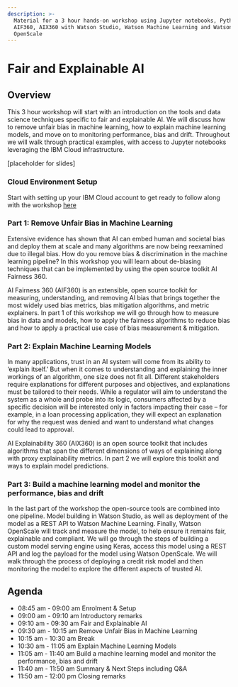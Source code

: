 ```yaml
---
description: >-
  Material for a 3 hour hands-on workshop using Jupyter notebooks, Python,
  AIF360, AIX360 with Watson Studio, Watson Machine Learning and Watson
  OpenScale
---
```


# Fair and Explainable AI

## Overview

This 3 hour workshop will start with an introduction on the tools and data science techniques specific to fair and explainable AI. We will discuss how to remove unfair bias in machine learning, how to explain machine learning models, and move on to monitoring performance, bias and drift. Throughout we will walk through practical examples, with access to Jupyter notebooks leveraging the IBM Cloud infrastructure.

\[placeholder for slides\]

### Cloud Environment Setup

Start with setting up your IBM Cloud account to get ready to follow along with the workshop [here](https://margriet-groenendijk.gitbook.io/trusted-ai-workshop/introduction)

### **Part 1: Remove Unfair Bias in Machine Learning**

Extensive evidence has shown that AI can embed human and societal bias and deploy them at scale and many algorithms are now being reexamined due to illegal bias. How do you remove bias & discrimination in the machine learning pipeline? In this workshop you will learn about de-biasing techniques that can be implemented by using the open source toolkit AI Fairness 360.  
    
 AI Fairness 360 \(AIF360\) is an extensible, open source toolkit for measuring, understanding, and removing AI bias that brings together the most widely used bias metrics, bias mitigation algorithms, and metric explainers. In part 1 of this workshop we will go through how to measure bias in data and models, how to apply the fairness algorithms to reduce bias and how to apply a practical use case of bias measurement & mitigation.

### **Part 2: Explain Machine Learning Models**

In many applications, trust in an AI system will come from its ability to ‘explain itself.’ But when it comes to understanding and explaining the inner workings of an algorithm, one size does not fit all. Different stakeholders require explanations for different purposes and objectives, and explanations must be tailored to their needs. While a regulator will aim to understand the system as a whole and probe into its logic, consumers affected by a specific decision will be interested only in factors impacting their case – for example, in a loan processing application, they will expect an explanation for why the request was denied and want to understand what changes could lead to approval.

AI Explainability 360 \(AIX360\) is an open source toolkit that includes algorithms that span the different dimensions of ways of explaining along with proxy explainability metrics. In part 2 we will explore this toolkit and ways to explain model predictions.

### **Part 3: Build a machine learning model and monitor the performance, bias and drift**

In the last part of the workshop the open-source tools are combined into one pipeline. Model building in Watson Studio, as well as deployment of the model as a REST API to Watson Machine Learning. Finally, Watson OpenScale will track and measure the model, to help ensure it remains fair, explainable and compliant. We will go through the steps of building a custom model serving engine using Keras, access this model using a REST API and log the payload for the model using Watson OpenScale. We will walk through the process of deploying a credit risk model and then monitoring the model to explore the different aspects of trusted AI.

## Agenda

* 08:45 am - 09:00 am Enrolment & Setup
* 09:00 am - 09:10 am Introductory remarks
* 09:10 am - 09:30 am Fair and Explainable AI
* 09:30 am - 10:15 am Remove Unfair Bias in Machine Learning
* 10:15 am - 10:30 am Break
* 10:30 am - 11:05 am Explain Machine Learning Models
* 11:05 am - 11:40 am Build a machine learning model and monitor the performance, bias and drift
* 11:40 am - 11:50 am Summary & Next Steps including Q&A
* 11:50 am - 12:00 pm Closing remarks

